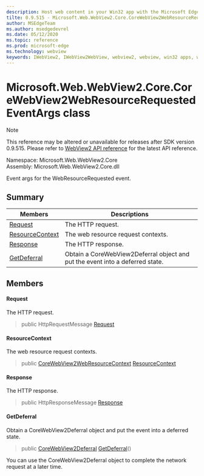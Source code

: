 ```yaml
---
description: Host web content in your Win32 app with the Microsoft Edge WebView2 control
tilte: 0.9.515 - Microsoft.Web.WebView2.Core.CoreWebView2WebResourceRequestedEventArgs
author: MSEdgeTeam
ms.author: msedgedevrel
ms.date: 05/12/2020
ms.topic: reference
ms.prod: microsoft-edge
ms.technology: webview
keywords: IWebView2, IWebView2WebView, webview2, webview, win32 apps, win32, edge, ICoreWebView2, ICoreWebView2Controller, browser control, edge html
---
```


# Microsoft.Web.WebView2.Core.CoreWebView2WebResourceRequestedEventArgs class 

> [!NOTE]
> This reference may be altered or unavailable for releases after SDK version 0.9.515. Please refer to [WebView2 API reference](../../../webview2-api-reference.md) for the latest API reference.

Namespace: Microsoft.Web.WebView2.Core\
Assembly: Microsoft.Web.WebView2.Core.dll

Event args for the WebResourceRequested event.

## Summary

 Members                        | Descriptions
--------------------------------|---------------------------------------------
[Request](#request) | The HTTP request.
[ResourceContext](#resourcecontext) | The web resource request contexts.
[Response](#response) | The HTTP response.
[GetDeferral](#getdeferral) | Obtain a CoreWebView2Deferral object and put the event into a deferred state.

## Members

#### Request 

The HTTP request.

> public HttpRequestMessage [Request](#request)

#### ResourceContext 

The web resource request contexts.

> public [CoreWebView2WebResourceContext](./namespace-microsoft-web-webview2-core.md) [ResourceContext](#resourcecontext)

#### Response 

The HTTP response.

> public HttpResponseMessage [Response](#response)

#### GetDeferral 

Obtain a CoreWebView2Deferral object and put the event into a deferred state.

> public [CoreWebView2Deferral](microsoft-web-webview2-core-corewebview2deferral.md) [GetDeferral](#getdeferral)()

You can use the CoreWebView2Deferral object to complete the network request at a later time.


